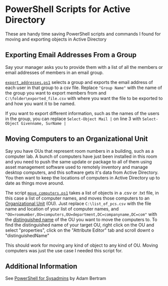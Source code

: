 # PowerShell Scripts for Active Directory
These are handy time saving PowerShell scripts and commands I found for moving and exporting objects in Active Directory

## Exporting Email Addresses From a Group

Say your manager asks you to provide them with a list of all the members or email addresses of members in an email group.

[`export_addresses.ps1`](https://github.com/usagibryan/powershell_for_active_directory/blob/main/export_addresses.ps1) selects a group and exports the email address of each user in that group to a csv file. Replace `"Group Name"` with the name of the group you want to export members from and `C:\folder\exported_file.csv` with where you want the file to be exported to and how you want it to be named.

If you want to export different information, such as the names of the users in the group, you can replace `Select-Object Mail |` on line 3 with `Select-Object Givenname, SurName |`

## Moving Computers to an Organizational Unit

Say you have OUs that represent room numbers in a building, such as a computer lab. A bunch of computers have just been installed in this room and you need to push the same update or package to all of them using asset management software used to remotely inventory and manage desktop computers, and this software gets it's data from Active Directory. You then want to keep the locations of computers in Active Directory up to date as things move around.

The script [`move_computers.ps1`](https://github.com/usagibryan/powershell_for_active_directory/blob/main/move_computers.ps1) takes a list of objects in a .csv or .txt file, in this case a list of computer names, and moves those computers to an [Organizational Unit](https://en.wikipedia.org/wiki/Organizational_unit_(computing)) (OU). Just replace `C:\list_of_pcs.csv` with the file name and location of your list of computer names, and `"OU=roomumber,OU=computers,OU=department,DC=companyname,DC=com"` with the [distinguished name](https://learn.microsoft.com/en-us/previous-versions/windows/desktop/ldap/distinguished-names) of the OU you want to move the computers to. To find the distinguished name of your target OU, right click on the OU and select "properties", click on the "Attribute Editor" tab and scroll downt o "distinguishedName"

This should work for moving any kind of object to any kind of OU. Moving computers was just the use case I needed this script for.

## Additional Information

See [PowerShell for Sysadmins](https://nostarch.com/powershellsysadmins) by Adam Bertram
